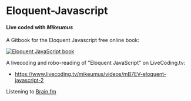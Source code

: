 # Eloquent-Javascript
#### Live coded with *Mikeumus*
A Gitbook for the Eloquent Javascript free online book:

[![Eloquent JavaScript book](http://eloquentjavascript.net/img/cover.png)](https://www.amazon.com/gp/product/1593275846/ref=as_li_tl?ie=UTF8&camp=1789&creative=9325&creativeASIN=1593275846&linkCode=as2&tag=m0c0e0-20&linkId=9fbbd393a64bbc2d4571586c3cb1e5a1)

A livecoding and robo-reading of "Eloquent JavaScript" on LiveCoding.tv:
- https://www.livecoding.tv/mikeumus/videos/mB7EV-eloquent-javascript-2

Listening to [Brain.fm](https://brain.fm/vip-access/?i=49512)
